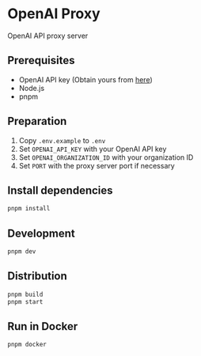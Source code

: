 # OpenAI Proxy

OpenAI API proxy server

## Prerequisites
- OpenAI API key (Obtain yours from [here](https://platform.openai.com/account/api-keys/))
- Node.js
- pnpm

## Preparation
1. Copy `.env.example` to `.env`
2. Set `OPENAI_API_KEY` with your OpenAI API key
3. Set `OPENAI_ORGANIZATION_ID` with your organization ID
4. Set `PORT` with the proxy server port if necessary 

## Install dependencies
```bash
pnpm install
```

## Development
```bash
pnpm dev
```

## Distribution
```bash
pnpm build
pnpm start
```

## Run in Docker
```bash
pnpm docker
```
